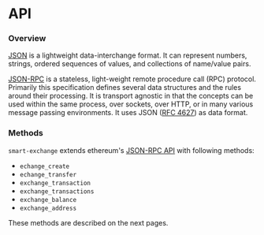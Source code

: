 # API

### Overview

[JSON](http://json.org/) is a lightweight data-interchange format. It can represent numbers, strings, ordered sequences of values, and collections of name/value pairs.

[JSON-RPC](http://www.jsonrpc.org/specification) is a stateless, light-weight remote procedure call (RPC) protocol. Primarily this specification defines several data structures and the rules around their processing. It is transport agnostic in that the concepts can be used within the same process, over sockets, over HTTP, or in many various message passing environments. It uses JSON ([RFC 4627](http://www.ietf.org/rfc/rfc4627.txt)) as data format.

### Methods

`smart-exchange` extends ethereum's [JSON-RPC API](https://github.com/ethereum/wiki/wiki/JSON-RPC) with following methods:

- `echange_create`
- `echange_transfer`
- `exchange_transaction`
- `exchange_transactions`
- `exchange_balance`
- `exchange_address`

These methods are described on the next pages.
